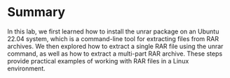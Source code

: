 # Summary

In this lab, we first learned how to install the unrar package on an Ubuntu 22.04 system, which is a command-line tool for extracting files from RAR archives. We then explored how to extract a single RAR file using the unrar command, as well as how to extract a multi-part RAR archive. These steps provide practical examples of working with RAR files in a Linux environment.
